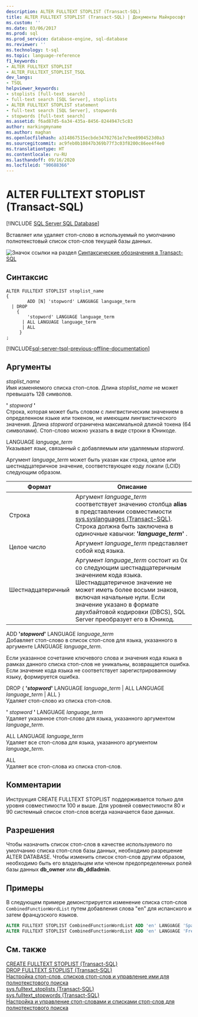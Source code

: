 ```yaml
---
description: ALTER FULLTEXT STOPLIST (Transact-SQL)
title: ALTER FULLTEXT STOPLIST (Transact-SQL) | Документы Майкрософт
ms.custom: ''
ms.date: 03/06/2017
ms.prod: sql
ms.prod_service: database-engine, sql-database
ms.reviewer: ''
ms.technology: t-sql
ms.topic: language-reference
f1_keywords:
- ALTER FULLTEXT STOPLIST
- ALTER_FULLTEXT_STOPLIST_TSQL
dev_langs:
- TSQL
helpviewer_keywords:
- stoplists [full-text search]
- full-text search [SQL Server], stoplists
- ALTER FULLTEXT STOPLIST statement
- full-text search [SQL Server], stopwords
- stopwords [full-text search]
ms.assetid: f6ad87d5-6a34-435a-8456-8244947c5c83
author: markingmyname
ms.author: maghan
ms.openlocfilehash: a314867515ecbde34702761e7c9ee8904523d0a3
ms.sourcegitcommit: ac9feb0b10847b369b77f3c03f8200c86ee4f4e0
ms.translationtype: HT
ms.contentlocale: ru-RU
ms.lasthandoff: 09/16/2020
ms.locfileid: "90688366"
---
```

# <a name="alter-fulltext-stoplist-transact-sql"></a>ALTER FULLTEXT STOPLIST (Transact-SQL)
[!INCLUDE [SQL Server SQL Database](../../includes/applies-to-version/sql-asdb.md)]

  Вставляет или удаляет стоп-слово в используемый по умолчанию полнотекстовый список стоп-слов текущей базы данных.  
  
 ![Значок ссылки на раздел](../../database-engine/configure-windows/media/topic-link.gif "Значок ссылки на раздел") [Синтаксические обозначения в Transact-SQL](../../t-sql/language-elements/transact-sql-syntax-conventions-transact-sql.md)  
  
## <a name="syntax"></a>Синтаксис  
  
```syntaxsql
ALTER FULLTEXT STOPLIST stoplist_name  
{   
        ADD [N] 'stopword' LANGUAGE language_term    
  | DROP   
    {  
        'stopword' LANGUAGE language_term   
      | ALL LANGUAGE language_term   
      | ALL  
     }  
;  
```  
  
[!INCLUDE[sql-server-tsql-previous-offline-documentation](../../includes/sql-server-tsql-previous-offline-documentation.md)]

## <a name="arguments"></a>Аргументы
 *stoplist_name*  
 Имя изменяемого списка стоп-слов. Длина *stoplist_name* не может превышать 128 символов.  
  
 **'** *stopword* **'**  
 Строка, которая может быть словом с лингвистическим значением в определенном языке или токеном, не имеющим лингвистического значения. Длина *stopword* ограничена максимальной длиной токена (64 символами). Стоп-слово можно указать в виде строки в Юникоде.  
  
 LANGUAGE *language_term*  
 Указывает язык, связанный с добавляемым или удаляемым *stopword*.  
  
 Аргумент *language_term* может быть указан как строка, целое или шестнадцатеричное значение, соответствующее коду локали (LCID) следующим образом.  
  
|Формат|Описание|  
|------------|-----------------|  
|Строка|Аргумент *language_term* соответствует значению столбца **alias** в представлении совместимости [sys.syslanguages (Transact-SQL)](../../relational-databases/system-compatibility-views/sys-syslanguages-transact-sql.md). Строка должна быть заключена в одиночные кавычки: **'***language_term***'** .|  
|Целое число|Аргумент *language_term* представляет собой код языка.|  
|Шестнадцатеричный|Аргумент *language_term* состоит из 0x со следующим шестнадцатеричным значением кода языка. Шестнадцатеричное значение не может иметь более восьми знаков, включая начальные нули. Если значение указано в формате двухбайтовой кодировки (DBCS), SQL Server преобразует его в Юникод.|  
  
 ADD **'***stopword***'** LANGUAGE *language_term*  
 Добавляет стоп-слово в список стоп-слов для языка, указанного в аргументе LANGUAGE *language_term*.  
  
 Если указанное сочетание ключевого слова и значения кода языка в рамках данного списка стоп-слов не уникальны, возвращается ошибка.  Если значение кода языка не соответствует зарегистрированному языку, формируется ошибка.  
  
 DROP { **'***stopword***'** LANGUAGE *language_term* | ALL LANGUAGE *language_term* | ALL }  
 Удаляет стоп-слово из списка стоп-слов.  
  
 **'** *stopword* **'** LANGUAGE *language_term*  
 Удаляет указанное стоп-слово для языка, указанного аргументом *language_term*.  
  
 ALL LANGUAGE *language_term*  
 Удаляет все стоп-слова для языка, указанного аргументом *language_term*.  
  
 ALL  
 Удаляет все стоп-слова из списка стоп-слов.  
  
## <a name="remarks"></a>Комментарии  
 Инструкция CREATE FULLTEXT STOPLIST поддерживается только для уровня совместимости 100 и выше. Для уровней совместимости 80 и 90 системный список стоп-слов всегда назначается базе данных.  
  
## <a name="permissions"></a>Разрешения  
 Чтобы назначить список стоп-слов в качестве используемого по умолчанию списка стоп-слов базы данных, необходимо разрешение ALTER DATABASE. Чтобы изменить список стоп-слов другим образом, необходимо быть его владельцем или членом предопределенных ролей базы данных **db_owner** или **db_ddladmin**.  
  
## <a name="examples"></a>Примеры  
 В следующем примере демонстрируется изменение списка стоп-слов `CombinedFunctionWordList` путем добавления слова "en" для испанского и затем французского языков.  
  
```sql  
ALTER FULLTEXT STOPLIST CombinedFunctionWordList ADD 'en' LANGUAGE 'Spanish';  
ALTER FULLTEXT STOPLIST CombinedFunctionWordList ADD 'en' LANGUAGE 'French';  
```  
  
## <a name="see-also"></a>См. также  
 [CREATE FULLTEXT STOPLIST (Transact-SQL)](../../t-sql/statements/create-fulltext-stoplist-transact-sql.md)   
 [DROP FULLTEXT STOPLIST (Transact-SQL)](../../t-sql/statements/drop-fulltext-stoplist-transact-sql.md)   
 [Настройка стоп-слов, списков стоп-слов и управление ими для полнотекстового поиска](../../relational-databases/search/configure-and-manage-stopwords-and-stoplists-for-full-text-search.md)   
 [sys.fulltext_stoplists (Transact-SQL)](../../relational-databases/system-catalog-views/sys-fulltext-stoplists-transact-sql.md)   
 [sys.fulltext_stopwords (Transact-SQL)](../../relational-databases/system-catalog-views/sys-fulltext-stopwords-transact-sql.md)   
 [Настройка и управление стоп-словами и списками стоп-слов для полнотекстового поиска](../../relational-databases/search/configure-and-manage-stopwords-and-stoplists-for-full-text-search.md)  
  
  
